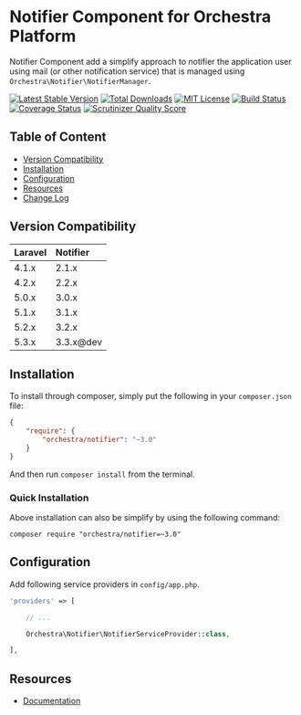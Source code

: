 Notifier Component for Orchestra Platform
==============

Notifier Component add a simplify approach to notifier the application user using mail (or other notification service) that is managed using `Orchestra\Notifier\NotifierManager`.

[![Latest Stable Version](https://img.shields.io/github/release/orchestral/notifier.svg?style=flat-square)](https://packagist.org/packages/orchestra/notifier)
[![Total Downloads](https://img.shields.io/packagist/dt/orchestra/notifier.svg?style=flat-square)](https://packagist.org/packages/orchestra/notifier)
[![MIT License](https://img.shields.io/packagist/l/orchestra/notifier.svg?style=flat-square)](https://packagist.org/packages/orchestra/notifier)
[![Build Status](https://img.shields.io/travis/orchestral/notifier/3.3.svg?style=flat-square)](https://travis-ci.org/orchestral/notifier)
[![Coverage Status](https://img.shields.io/coveralls/orchestral/notifier/3.3.svg?style=flat-square)](https://coveralls.io/r/orchestral/notifier?branch=3.3)
[![Scrutinizer Quality Score](https://img.shields.io/scrutinizer/g/orchestral/notifier/3.3.svg?style=flat-square)](https://scrutinizer-ci.com/g/orchestral/notifier/)

## Table of Content

* [Version Compatibility](#version-compatibility)
* [Installation](#installation)
* [Configuration](#configuration)
* [Resources](#resources)
* [Change Log](http://orchestraplatform.com/docs/latest/components/notifier/changes#v3-3)

## Version Compatibility

Laravel    | Notifier
:----------|:----------
 4.1.x     | 2.1.x
 4.2.x     | 2.2.x
 5.0.x     | 3.0.x
 5.1.x     | 3.1.x
 5.2.x     | 3.2.x
 5.3.x     | 3.3.x@dev

## Installation

To install through composer, simply put the following in your `composer.json` file:

```json
{
	"require": {
		"orchestra/notifier": "~3.0"
	}
}
```

And then run `composer install` from the terminal.

### Quick Installation

Above installation can also be simplify by using the following command:

    composer require "orchestra/notifier=~3.0"

## Configuration

Add following service providers in `config/app.php`.

```php
'providers' => [

	// ...

	Orchestra\Notifier\NotifierServiceProvider::class,

],
```

## Resources

* [Documentation](http://orchestraplatform.com/docs/latest/components/notifier)

